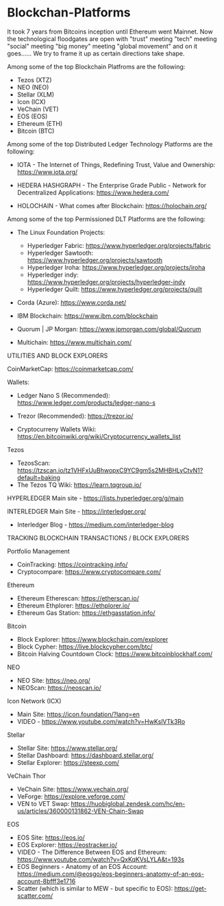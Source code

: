 # Blockchan-Platforms
It took 7 years from Bitcoins inception until Ethereum went Mainnet.  Now the technological floodgates are open with "trust" meeting "tech" meeting "social" meeting "big money" meeting "global movement" and on it goes......  We try to frame it up as certain directions take shape.

Among some of the top Blockchain Platfroms are the following:

*  Tezos (XTZ)
*  NEO (NEO)
*  Stellar (XLM)
*  Icon (ICX)
*  VeChain (VET)
*  EOS (EOS)
*  Ethereum (ETH)
*  Bitcoin (BTC)

Among some of the top Distributed Ledger Technology Platforms are the following:

*  IOTA - The Internet of Things, Redefining Trust, Value and Ownership:  https://www.iota.org/

*  HEDERA HASHGRAPH - The Enterprise Grade Public - Network for Decentralized Applications:  https://www.hedera.com/ 

*  HOLOCHAIN - What comes after Blockchain:  https://holochain.org/

Among some of the top Permissioned DLT Platforms are the following:

 * The Linux Foundation Projects:
   *  Hyperledger Fabric:  https://www.hyperledger.org/projects/fabric
   *  Hyperledger Sawtooth:  https://www.hyperledger.org/projects/sawtooth
   *  Hyperledger Iroha:  https://www.hyperledger.org/projects/iroha
   *  Hyperledger indy:  https://www.hyperledger.org/projects/hyperledger-indy
   *  Hyperledger Quilt:  https://www.hyperledger.org/projects/quilt
   
 * Corda (Azure):  https://www.corda.net/
 
 * IBM Blockchain:  https://www.ibm.com/blockchain
 
 * Quorum | JP Morgan:  https://www.jpmorgan.com/global/Quorum
 
 * Multichain:  https://www.multichain.com/
 

UTILITIES AND BLOCK EXPLORERS

CoinMarketCap:  https://coinmarketcap.com/

Wallets:

  *  Ledger Nano S (Recommended):  https://www.ledger.com/products/ledger-nano-s
  *  Trezor (Recommended):  https://trezor.io/
  
  *  Cryptocurreny Wallets Wiki:  https://en.bitcoinwiki.org/wiki/Cryptocurrency_wallets_list

 Tezos
  *  TezosScan: https://tzscan.io/tz1VHFxUuBhwopxC9YC9gm5s2MHBHLyCtvN1?default=baking
  *  The Tezos TQ Wiki:  https://learn.tqgroup.io/

HYPERLEDGER
Main site - https://lists.hyperledger.org/g/main

INTERLEDGER Main Site - https://interledger.org/
 *  Interledger Blog - https://medium.com/interledger-blog 

    
TRACKING BLOCKCHAIN TRANSACTIONS / BLOCK EXPLORERS 

  Portfolio Management  
  *  CoinTracking:  https://cointracking.info/
  *  Cryptocompare:  https://www.cryptocompare.com/
  
  Ethereum
  *  Ethereum Etherescan: https://etherscan.io/
  *  Ethereum Ethplorer:  https://ethplorer.io/
  *  Ethereum Gas Station:  https://ethgasstation.info/

  Bitcoin
  
  *  Block Explorer:  https://www.blockchain.com/explorer
  *  Block Cypher:  https://live.blockcypher.com/btc/ 
  *  Bitcoin Halving Countdown Clock:  https://www.bitcoinblockhalf.com/

  NEO  
  *  NEO Site: https://neo.org/ 
  *  NEOScan:  https://neoscan.io/
  
  Icon Network (ICX)
  *  Main Site:  https://icon.foundation/?lang=en
  *  VIDEO - https://www.youtube.com/watch?v=HwKslVTk3Ro

  Stellar 
  *  Stellar Site: https://www.stellar.org/ 
  *  Stellar Dashboard:  https://dashboard.stellar.org/
  *  Stellar Explorer:  https://steexp.com/

  VeChain Thor  
  *  VeChain Site:  https://www.vechain.org/
  *  VeForge:  https://explore.veforge.com/
  *  VEN to VET Swap:  https://huobiglobal.zendesk.com/hc/en-us/articles/360000131862-VEN-Chain-Swap

  EOS 
  *  EOS Site:  https://eos.io/
  *  EOS Explorer:  https://eostracker.io/ 
  *  VIDEO - The Difference Between EOS and Ethereum:  https://www.youtube.com/watch?v=QxKqKVsLYLA&t=193s
  *  EOS Beginners - Anatomy of an EOS Account:  https://medium.com/@eosgo/eos-beginners-anatomy-of-an-eos-account-8bfff3e1716
  *  Scatter (which is similar to MEW - but specific to EOS):  https://get-scatter.com/
